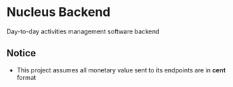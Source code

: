 # Nucleus Backend
Day-to-day activities management software backend

## Notice 
* This project assumes all monetary value sent to its endpoints are in **cent** format